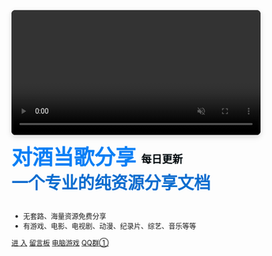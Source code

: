 <!-- 电脑游戏每日更新 | 全网最新最全的PC单机游戏免费下载 - 对酒当歌分享 -->
<!-- _coverpage.md -->
<div class="cover-content">
  <div class="video-container">
    <video autoplay muted loop playsinline>
      <source src="./assets/img/1.mp4" type="video/mp4">
      <!-- 如果浏览器不支持视频，可以显示一张备用图片 -->
      <img src="./assets/img/12.gif" alt="图片">
    </video>
  </div>

  <div class="h1-style">对酒当歌分享<small>每日更新</small></div>

  <div class="resource-style">一个专业的纯资源分享文档</div>
</div>

<style>
.cover-content {
  max-width: 1200px;
  margin: 0 auto;
  text-align: left;
}

.h1-style {
    display: block;
    font-size: 3em;
    color: rgb(9, 127, 245);
    font-weight: bold;
    line-height: 1.2;
}
.resource-style {
    display: block;
    font-size: 2.4em;
    color: rgb(9, 108, 207);
    margin: 0 0 1em 0;
    font-weight: bold;
}
small {
    color: rgb(0, 10, 14);
    font-size: 0.5em;
    display: inline; /* 改为行内元素，横向排列 */
    margin-left: 0.5em; /* 添加左边距 */
    vertical-align: middle; /* 垂直居中 */
}

/* 视频容器样式 */
.video-container {
    width: 100%;
    max-width: 640px;
    margin: 20px 0; /* 电脑端左对齐，去掉auto */
    border-radius: 8px;
    overflow: hidden;
    box-shadow: 0 4px 12px rgba(0,0,0,0.15);
    background-color: #000;
}

/* 视频元素样式 */
.video-container video {
    width: 100%;
    height: auto;
    display: block;
}

/* 平板设备 (768px 及以下) */
@media (max-width: 768px) {
    .cover-content {
      text-align: center; /* 移动端恢复居中 */
    }
    .video-container {
      margin: 20px auto; /* 移动端视频居中 */
    }
    .h1-style {
      font-size: 2.5em;
    }
    .resource-style {
      font-size: 2em;
    }
    small {
      display: block; /* 移动端恢复块级元素 */
      margin-left: 0;
      margin-top: 0.5em;
    }
}

/* 手机设备 (480px 及以下) */
@media (max-width: 480px) {
    .h1-style {
      font-size: 2em;
      padding: 0 10px;
    }
    .resource-style {
      font-size: 1.6em;
      padding: 0 10px;
    }
    .video-container {
        border-radius: 0;
        margin: 10px auto;
    }
}

/* 超小屏手机 (360px 及以下) */
@media (max-width: 360px) {
    .h1-style {
      font-size: 1.8em;
    }
    .resource-style {
      font-size: 1.4em;
    }
}
</style>

- 无套路、海量资源免费分享
- 有游戏、电影、电视剧、动漫、纪录片、综艺、音乐等等

[进  入](home)
[留言板](/zh-cn/bbs)
[电脑游戏](/zh-cn/Games/PC)
[QQ群①](https://qm.qq.com/q/7XUsPNUXPq)
